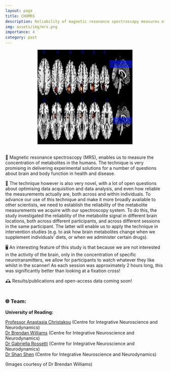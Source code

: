 ```yaml
---
layout: page
title: CHOMRS
description: Reliability of magnetic resonance spectroscopy measures of brain metabolites
img: assets/img/mrs.png
importance: 4
category: past
---
```


<div style="display: flex; justify-content: center; align-items: center;">
  <img src='/assets/img/mrs.png' alt='MRS diagram' width='300' height='300'>
</div>
<br>

🧠 Magnetic resonance spectroscopy (MRS), enables us to measure the concentration of metabolites in the humans. The technique is very promising in delivering experimental solutions for a number of questions about brain and body function in health and disease. 

🤔 ​The technique however is also very novel, with a lot of open questions about optimising data acquisition and data analysis, and even how reliable the measurements actually are, both across and within individuals. ​To advance our use of this technique and make it more broadly available to other scientists, we need to establish the reliability of the metabolite measurements we acquire with our spectroscopy system. To do this, the study investigated the reliability of the metabolite signal in different brain locations, both across different participants, and across different sessions in the same participant. The latter will enable us to apply the technique in intervention studies (e.g. to ask how brain metabolites change when we supplement individuals’ diets, or when we administer certain drugs).​​ 

🖥️ An interesting feature of this study is that because we are not interested in the activity of the brain, only in the concentration of specific neurotransmitters, we allow for participants to watch whatever they like whilst in the scanner! As each session was approximately 2 hours long, this was significantly better than looking at a fixation cross!

🕰️ Results/publications and open-access data coming soon!
<br>
<br>
### 🌐 Team: 
  
  
**University of Reading:**

[Professor Anastasia Christakou](https://anastasia.christakou.org/) (Centre for Integrative Neuroscience and Neurodynamics)  
[Dr Brendan Williams](https://neurobren.com/) (Centre for Integrative Neuroscience and Neurodynamics)  
[Dr Gabriella Rossetti](https://research.reading.ac.uk/cinn/gabs-rossetti/) (Centre for Integrative Neuroscience and Neurodynamics)  
[Dr Shan Shen](https://www.reading.ac.uk/technical-services/meet-the-team/shan-shen) (Centre for Integrative Neuroscience and Neurodynamics)  
  
(Images courtesy of Dr Brendan Williams)